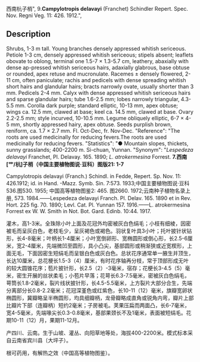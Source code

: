 西南杭子梢",
9.**Campylotropis delavayi** (Franchet) Schindler Repert. Spec. Nov. Regni Veg. 11: 426. 1912.",

## Description
Shrubs, 1-3 m tall. Young branches densely appressed whitish sericeous. Petiole 1-3 cm, densely appressed whitish sericeous; stipels absent; leaflets obovate to oblong, terminal one 1.5-7 × 1.3-5.7 cm, leathery, abaxially with dense ap-pressed whitish sericeous hairs, adaxially glabrous, base obtuse or rounded, apex retuse and mucronulate. Racemes ± densely flowered, 2-11 cm, often paniculate; rachis and pedicels with dense spreading whitish short hairs and glandular hairs; bracts narrowly ovate, usually shorter than 3 mm. Pedicels 2-4 mm. Calyx with dense appressed whitish sericeous hairs and sparse glandular hairs; tube 1.6-2.5 mm; lobes narrowly triangular, 4.3-5.5 mm. Corolla dark purple; standard elliptic, 10-13 mm, apex obtuse; wings ca. 12.5 mm, clawed at base; keel ca. 14.5 mm, clawed at base. Ovary 2.2-2.5 mm; style incurved, 10-10.5 mm. Legume obliquely elliptic, 6-7 × 4-5 mm, shortly appressed hairy, apex obtuse. Seeds purplish brown, reniform, ca. 1.7 × 2.7 mm. Fl. Oct-Dec, fr. Nov-Dec.
  "Reference": "The roots are used medicinally for reducing fevers.The roots are used medicinally for reducing fevers.
  "Statistics": "● Mountain slopes, thickets, sunny grasslands; 400-2200 m. Si-chuan, Yunnan.
  "Synonym": "*Lespedeza delavayi* Franchet, Pl. Delavay. 165. 1890; *L. atrokermesina* Forrest.
**7.西南[艹/杭]子梢（中国主要植物图说·豆科）图版21: 1-7**

Campylotropis delavayi (Franch.) Schindl. in Fedde, Repert. Sp. Nov. 11: 426.1912; id. in Hand. -Mazz. Symb. Sin. 7:573. 1933;中国主要植物图说·豆科536.图530. 1955; 中国高等植物图鉴2: 465. 图2660. 1972;云南种子植物名录上册, 573. 1984.——Lespedeza delavayi Franch. Pl. Delav. 165. 1890 et in Rev. Hort. 225 fig. 70. 1890; Levl. Cat. Pl. Yunnan 157. 1916.——L. atrokermesina Forrest ex W. W. Smith in Not. Bot. Gard. Edinb. 10:44. 1917.

灌木，高1-3米。全珠除小叶上面及花冠外均密被灰白色绢毛；小枝有细棱，因密被毛而呈灰白色，老枝毛少，呈灰褐色或褐色。羽状复叶具3小叶；托叶披针状钻形，长4-8毫米；叶柄长1-4厘米；小叶宽倒卵形、宽椭圆形或倒心形，长2.5-6厘米，宽2-4厘米，先端微凹至圆形，具小凸尖，基部圆形或稍渐狭或近宽楔形，上面无毛，下面因密生短绢毛而呈银白色或灰白色。总状花序通常单一腋生并顶生，长达10厘米，总花梗长1.5-3（4）厘米，有时花序轴再分枝，常于顶部形成无叶的较大圆锥花序；苞片披针形，长2.5（2）-3毫米，宿存；花梗长3-4.5（5）毫米，密生开展的丝状柔毛；小苞片早落；花萼长6.3-7.5毫米，密被灰白色绢毛，萼筒长1.8-2毫米，裂片线状披针形，长4.5-5.5毫米，上方裂片大部分合生，先端分离部分长0.8-2.2毫米；花冠深堇色或红紫色，长10-11（12）毫米，旗瓣宽卵状椭圆形，冀瓣略呈半椭圆形，均具细瓣柄，龙骨瓣略成直角或锐角内弯，瓣片上部比瓣片下部（连瓣柄）短约2毫米；子房被毛。荚果压扁而两面凸，长6-7毫米，宽4-5毫米，先端喙尖长0.3-0.8毫米，基部果颈长不及1毫米，表面被短绢毛。花期10-11（12）月，果期11-12月。

产四川、云南。生于山坡、灌丛、向阳草地等处，海拔400-2200米。模式标本采自云南省宾川县〔大坪子）。

根可药用，有解热之效（中国高等植物图鉴）。
